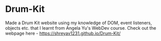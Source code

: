 # Drum-Kit
Made a Drum Kit website using my knowledge of DOM, event listeners, objects etc. that I learnt from Angela Yu's WebDev course. Check out the webpage here - https://shreyav1231.github.io/Drum-Kit/
